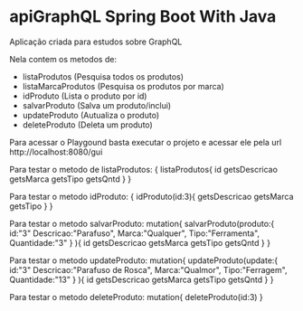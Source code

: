 # apiGraphQL Spring Boot With Java
Aplicação criada para estudos sobre GraphQL

Nela contem os metodos de: 
- listaProdutos (Pesquisa todos os produtos)
- listaMarcaProdutos (Pesquisa os produtos por marca)
- idProduto (Lista o produto por id)
- salvarProduto (Salva um produto/inclui)
- updateProduto (Autualiza o produto)
- deleteProduto (Deleta um produto)

Para acessar o Playgound basta executar o projeto e acessar ele pela url http://localhost:8080/gui


Para testar o metodo de listaProdutos:
{
  listaProdutos{
    id
    getsDescricao
    getsMarca
    getsTipo
    getsQntd
  }
}

Para testar o metodo idProduto:
{
  idProduto(id:3){
    getsDescricao
    getsMarca
    getsTipo
  }
}

Para testar o metodo salvarProduto:
mutation{
  salvarProduto(produto:{
    id:"3"
    Descricao:"Parafuso", 
    Marca:"Qualquer",
    Tipo:"Ferramenta",
    Quantidade:"3"
  } ){
    id
    getsDescricao
    getsMarca
    getsTipo
    getsQntd
  }
}

Para testar o metodo updateProduto:
mutation{
  updateProduto(update:{
    id:"3"
    Descricao:"Parafuso de Rosca", 
    Marca:"Qualmor",
    Tipo:"Ferragem",
    Quantidade:"13"
  } ){
    id
    getsDescricao
    getsMarca
    getsTipo
    getsQntd
  }
}

Para testar o metodo deleteProduto:
mutation{
  deleteProduto(id:3)
}
